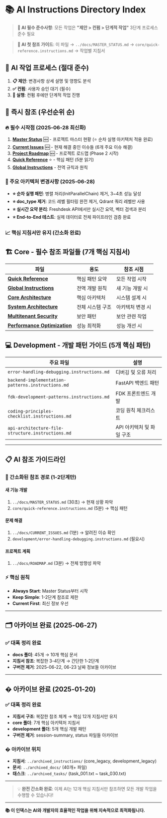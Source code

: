 # 📚 AI Instructions Directory Index

> **🚨 AI 필수 준수사항**: 모든 작업은 **"제안 > 컨펌 > 단계적 작업"** 3단계 프로세스 준수 필요

> **🚀 AI 첫 참조 가이드**: 이 파일 → `../docs/MASTER_STATUS.md` → `core/quick-reference.instructions.md` → 작업별 지침서

## 🚨 **AI 작업 프로세스 (절대 준수)**
1. **📋 제안**: 변경사항 상세 설명 및 영향도 분석
2. **✅ 컨펌**: 사용자 승인 대기 (필수)
3. **🔧 실행**: 컨펌 후에만 단계적 작업 진행

## 🎯 즉시 참조 (우선순위 순)

### 🔥 필수 시작점 (2025-06-28 최신화)
1. **[Master Status](../docs/MASTER_STATUS.md)** 🆕 - 프로젝트 마스터 현황 (⭐ 순차 실행 아키텍처 적용 완료)
2. **[Current Issues](../docs/CURRENT_ISSUES.md)** 🆕 - 현재 해결 중인 이슈들 (6개 주요 이슈 해결)
3. **[Project Roadmap](../docs/ROADMAP.md)** 🆕 - 프로젝트 로드맵 (Phase 2 시작)
4. **[Quick Reference](./core/quick-reference.instructions.md)** ⭐ - 핵심 패턴 (5분 읽기)
5. **[Global Instructions](./core/global.instructions.md)** - 전역 규칙과 원칙

### 🎯 주요 아키텍처 변경사항 (2025-06-28)
- **⭐ 순차 실행 패턴**: 병렬 처리(InitParallelChain) 제거, 3~4초 성능 달성
- **⭐ doc_type 제거**: 코드 레벨 필터링 완전 제거, Qdrant 쿼리 레벨만 사용
- **⭐ 실시간 요약 분리**: Freshdesk API에서만 실시간 요약, 벡터 검색과 분리
- **⭐ End-to-End 테스트**: 실제 데이터로 전체 파이프라인 검증 완료

### 📈 핵심 지침서만 유지 (간소화 완료)

## 🏗️ Core - 필수 참조 파일들 (7개 핵심 지침서)
| 파일 | 용도 | 참조 시점 |
|------|------|-----------|
| **[Quick Reference](./core/quick-reference.instructions.md)** | 핵심 패턴 요약 | 모든 작업 시작 |
| **[Global Instructions](./core/global.instructions.md)** | 전역 개발 원칙 | 새 기능 개발 시 |
| **[Core Architecture](./core/core-architecture.instructions.md)** | 핵심 아키텍처 | 시스템 설계 시 |
| **[System Architecture](./core/system-architecture.instructions.md)** | 전체 시스템 구조 | 아키텍처 변경 시 |
| **[Multitenant Security](./core/multitenant-security.instructions.md)** | 보안 패턴 | 보안 관련 작업 |
| **[Performance Optimization](./core/performance-optimization.instructions.md)** | 성능 최적화 | 성능 개선 시 |

## 💻 Development - 개발 패턴 가이드 (5개 핵심 패턴)
| 주요 파일 | 설명 |
|-----------|------|
| `error-handling-debugging.instructions.md` | 디버깅 및 오류 처리 |
| `backend-implementation-patterns.instructions.md` | FastAPI 백엔드 패턴 |
| `fdk-development-patterns.instructions.md` | FDK 프론트엔드 개발 |
| `coding-principles-checklist.instructions.md` | 코딩 원칙 체크리스트 |
| `api-architecture-file-structure.instructions.md` | API 아키텍처 및 파일 구조 |

---

## 📋 AI 참조 가이드라인

### 🚀 간소화된 참조 경로 (1-2단계만)

#### 새 기능 개발
1. `../docs/MASTER_STATUS.md` (30초) → 현재 상황 파악
2. `core/quick-reference.instructions.md` (5분) → 핵심 패턴

#### 문제 해결
1. `../docs/CURRENT_ISSUES.md` (1분) → 알려진 이슈 확인
2. `development/error-handling-debugging.instructions.md` (필요시)

#### 프로젝트 계획
1. `../docs/ROADMAP.md` (3분) → 전체 방향성 파악

### ⚡ 핵심 원칙
- **Always Start**: Master Status부터 시작
- **Keep Simple**: 1-2단계 참조로 제한
- **Current First**: 최신 정보 우선

---

## 🗂️ 아카이브 완료 (2025-06-27)

### ✅ 대폭 정리 완료
- **docs 폴더**: 45개 → 10개 핵심 문서
- **지침서 참조**: 복잡한 3-4단계 → 간단한 1-2단계
- **구버전 제거**: 2025-06-22, 06-23 날짜 정보들 아카이브

---

## �️ 아카이브 완료 (2025-01-20)

### ✅ 대폭 정리 완료
- **지침서 구조**: 복잡한 참조 체계 → 핵심 12개 지침서만 유지
- **core 폴더**: 7개 핵심 아키텍처 지침서
- **development 폴더**: 5개 핵심 개발 패턴
- **구버전 제거**: session-summary, status 파일들 아카이브

### � 아카이브 위치
- **지침서**: `../archived_instructions/` (core_legacy, development_legacy)
- **문서**: `../archived_docs/` (40개+ 파일)
- **태스크**: `../archived_tasks/` (task_001.txt ~ task_030.txt)

---

> 💡 **완전 간소화 완료**: 이제 AI는 12개 핵심 지침서만 참조하면 
> 모든 개발 작업을 수행할 수 있습니다!

---

**📚 이 인덱스는 AI와 개발자의 효율적인 작업을 위해 지속적으로 최적화됩니다.**
